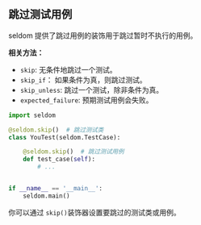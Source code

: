## 跳过测试用例

seldom 提供了跳过用例的装饰用于跳过暂时不执行的用例。


__相关方法：__

* `skip`: 无条件地跳过一个测试。
* `skip_if`： 如果条件为真，则跳过测试。
* `skip_unless`: 跳过一个测试，除非条件为真。
* `expected_failure`: 预期测试用例会失败。


```python
import seldom

@seldom.skip()  # 跳过测试类
class YouTest(seldom.TestCase):

    @seldom.skip()  # 跳过测试用例
    def test_case(self):
        # ...


if __name__ == '__main__':
    seldom.main()
```

你可以通过 `skip()`装饰器设置要跳过的测试类或用例。
